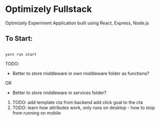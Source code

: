 # Optimizely Fullstack

Optimizely Experiment Application built using React, Express, Node.js

## To Start:

```

yarn run start

```

TODO:
* Better to store middleware in own middleware folder as functions?

OR

* Better to store middleware in services folder?

1. TODO: add template cta from backend add click goal to the cta
2. TODO: learn how attributes work, only runs on desktop - how to stop from running on mobile